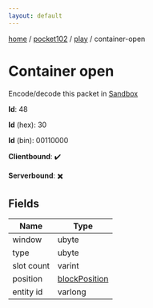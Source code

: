 ```yaml
---
layout: default
---
```


[home](/)  /  [pocket102](/protocol/pocket102)  /  [play](/protocol/pocket102/play)  /  container-open

# Container open

Encode/decode this packet in [Sandbox](../../../sandbox/pocket102#play.container_open)

**Id**: 48

**Id** (hex): 30

**Id** (bin): 00110000

**Clientbound**: ✔️

**Serverbound**: ✖️

## Fields

Name | Type
---|---
window | ubyte
type | ubyte
slot count | varint
position | [blockPosition](/protocol/pocket102/types/block-position)
entity id | varlong
